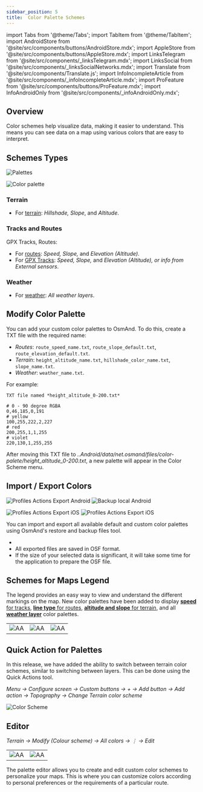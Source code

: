 ```yaml
---
sidebar_position: 5
title:  Color Palette Schemes
---
```


import Tabs from '@theme/Tabs';
import TabItem from '@theme/TabItem';
import AndroidStore from '@site/src/components/buttons/AndroidStore.mdx';
import AppleStore from '@site/src/components/buttons/AppleStore.mdx';
import LinksTelegram from '@site/src/components/_linksTelegram.mdx';
import LinksSocial from '@site/src/components/_linksSocialNetworks.mdx';
import Translate from '@site/src/components/Translate.js';
import InfoIncompleteArticle from '@site/src/components/_infoIncompleteArticle.mdx';
import ProFeature from '@site/src/components/buttons/ProFeature.mdx';
import InfoAndroidOnly from '@site/src/components/_infoAndroidOnly.mdx';


<InfoIncompleteArticle/>

## Overview

Color schemes help visualize data, making it easier to understand. This means you can see data on a map using various colors that are easy to interpret.


## Schemes Types 

<Tabs groupId="operating-systems">

<TabItem value="android" label="Android">

![Palettes](@site/blog/2024-06-19-android-4-8/img/palette.png)

</TabItem>

<TabItem value="ios" label="iOS">

![Color palette](@site/blog/2024-06-19-android-4-8/img/color_altitude.png)

</TabItem>

</Tabs>

### Terrain

- For [terrain](https://osmand.net/docs/user/plugins/contour-lines#hillshade-slope-and-altitude-layers): *Hillshade, Slope*, and *Altitude*.

### Tracks and Routes

GPX Tracks, Routes:

- For [routes](https://osmand.net/docs/user/navigation/guidance/map-during-navigation#color): *Speed, Slope,* and *Elevation (Altitude)*.
- For [GPX Tracks](http://localhost:3000/docs/user/map/tracks-on-map/track-appearance#color): *Speed, Slope,* and *Elevation (Altitude), or info from External sensors*.

### Weather

- For [weather](https://osmand.net/docs/user/plugins/weather#weather-layers): *All weather layers*.


## Modify Color Palette

You can add your custom color palettes to OsmAnd. To do this, create a TXT file with the required name:
- *Routes*: `route_speed_name.txt`, `route_slope_default.txt`, `route_elevation_default.txt`.
- *Terrain*: `height_altitude_name.txt`, `hillshade_color_name.txt`, `slope_name.txt`.
- *Weather*: `weather_name.txt`.

For example:

```
TXT file named *height_altitude_0-200.txt*

# 0 - 90 degree RGBA
0,46,185,0,191
# yellow 
100,255,222,2,227
# red
200,255,1,1,255
# violet
220,130,1,255,255

```
After moving this TXT file to *..Android/data/net.osmand/files/color-palete/height_altitude_0-200.txt*, a new palette will appear in the Color Scheme menu.


## Import / Export Colors

<Tabs groupId="operating-systems">

<TabItem value="android" label="Android">

*<Translate android="true" ids="shared_string_menu,shared_string_settings,import_export,export_to_file"/>*  

![Profiles Actions Export Android](@site/static/img/personal/profiles/profile_actions_export_1_andr.png)   ![Backup local Android](@site/static/img/personal/profiles/profile_actions_export_3_andr.png)   

</TabItem>

<TabItem value="ios" label="iOS"> 

*<Translate ios="true" ids="shared_string_menu,shared_string_settings,local_backup,backup_into_file"/>*     

![Profiles Actions Export iOS](@site/static/img/personal/profiles/profile_actions_export_1_ios.png)    ![Profiles Actions Export iOS](@site/static/img/personal/profiles/profile_actions_export_3_ios.png)    

</TabItem>

</Tabs> 

You can import and export all available default and custom color palettes using OsmAnd's restore and backup files tool.

- 
- All exported files are saved in OSF format.
- If the size of your selected data is significant, it will take some time for the application to prepare the OSF file.


## Schemes for Maps Legend

The legend provides an easy way to view and understand the different markings on the map. New color palettes have been added to display [**speed** for tracks](https://osmand.net/docs/user/map/tracks-on-map/track-appearance#color), [**line type** for routes](https://osmand.net/docs/user/navigation/guidance/map-during-navigation#color), [**altitude and slope** for terrain](https://osmand.net/docs/user/plugins/contour-lines#color-scheme), and all [**weather layer**](https://osmand.net/docs/user/plugins/weather#weather-layers) color palettes.

<table class="image">
    <tr>
        <td><img src={require('@site/blog/2024-06-19-android-4-8/img/legend.png').default} alt="AA"/></td>
        <td><img src={require('@site/blog/2024-06-19-android-4-8/img/legend_1.png').default} alt="AA"/></td>
        <td><img src={require('@site/blog/2024-06-19-android-4-8/img/legend_2.png').default} alt="AA"/></td>
    </tr>
</table>  


## Quick Action for Palettes

In this release, we have added the ability to switch between terrain color schemes, similar to switching between layers. This can be done using the Quick Actions tool.  

_Menu → Configure screen → Custom buttons → + → Add button → Add action → Topography → Change Terrain color scheme_

![Color Scheme](@site/blog/2024-06-19-android-4-8/img/color_scheme.png)


## Editor

_Terrain → Modify (Colour scheme) → All colors → &#8942; → Edit_

<table class="image">
    <tr>
        <td><img src={require('@site/blog/2024-06-19-android-4-8/img/palette_editor.png').default} alt="AA"/></td>
        <td><img src={require('@site/blog/2024-06-19-android-4-8/img/palette_editor_1.png').default} alt="AA"/></td>
    </tr>
</table>  

The palette editor allows you to create and edit custom color schemes to personalize your maps. This is where you can customize colors according to personal preferences or the requirements of a particular route. 